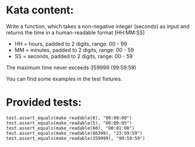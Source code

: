 # Kata content:
Write a function, which takes a non-negative integer (seconds) as input and returns the time in a human-readable format (HH:MM:SS)

- HH = hours, padded to 2 digits, range: 00 - 99
- MM = minutes, padded to 2 digits, range: 00 - 59
- SS = seconds, padded to 2 digits, range: 00 - 59

The maximum time never exceeds 359999 (99:59:59)

You can find some examples in the test fixtures.
# Provided tests:
```Py
test.assert_equals(make_readable(0), "00:00:00")
test.assert_equals(make_readable(5), "00:00:05")
test.assert_equals(make_readable(60), "00:01:00")
test.assert_equals(make_readable(86399), "23:59:59")
test.assert_equals(make_readable(359999), "99:59:59")
```